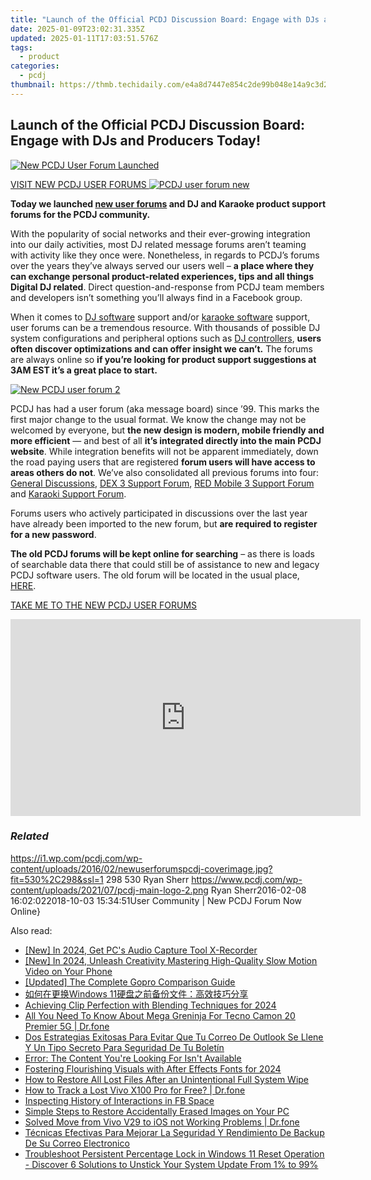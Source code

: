 ```yaml
---
title: "Launch of the Official PCDJ Discussion Board: Engage with DJs and Producers Today!"
date: 2025-01-09T23:02:31.335Z
updated: 2025-01-11T17:03:51.576Z
tags:
  - product
categories:
  - pcdj
thumbnail: https://thmb.techidaily.com/e4a8d7447e854c2de99b048e14a9c3d2b9315b35b4cc07b6ffa3d376da485f27.jpg
---
```


## Launch of the Official PCDJ Discussion Board: Engage with DJs and Producers Today!

[![New PCDJ User Forum Launched](https://i1.wp.com/pcdj.com/wp-content/uploads/2016/02/newuserforumspcdj-coverimage.jpg?resize=530%2C298&ssl=1)](https://i1.wp.com/pcdj.com/wp-content/uploads/2016/02/newuserforumspcdj-coverimage.jpg?fit=530%2C298&ssl=1 "New PCDJ User Forums")

[VISIT NEW PCDJ USER FORUMS ![PCDJ user forum new](https://i1.wp.com/pcdj.com/wp-content/uploads/2016/02/pcdj-forum-new-1.jpg?fit=300%2C300&ssl=1 "PCDJ user forum new")](https://tools.techidaily.com/pcdj/products/)

**Today we launched [new user forums](https://tools.techidaily.com/pcdj/products/) and DJ and Karaoke product support forums for the PCDJ community.**

With the popularity of social networks and their ever-growing integration into our daily activities, most DJ related message forums aren’t teaming with activity like they once were. Nonetheless, in regards to PCDJ’s forums over the years they’ve always served our users well – **a place where they can exchange personal product-related experiences, tips and all things Digital DJ related**. Direct question-and-response from PCDJ team members and developers isn’t something you’ll always find in a Facebook group.

When it comes to [DJ software](https://tools.techidaily.com/pcdj/products/) support and/or [karaoke software](https://tools.techidaily.com/pcdj/products/) support, user forums can be a tremendous resource. With thousands of possible DJ system configurations and peripheral options such as [DJ controllers](https://tools.techidaily.com/pcdj/products/), **users often discover optimizations and can offer insight we can’t.** The forums are always online so **if you’re looking for product support suggestions at 3AM EST it’s a great place to start.**

[![New PCDJ user forum 2](https://i1.wp.com/pcdj.com/wp-content/uploads/2016/02/pcdj-forum-new-2.jpg?fit=300%2C300&ssl=1 "New PCDJ user forum 2")](https://i1.wp.com/pcdj.com/wp-content/uploads/2016/02/pcdj-forum-new-2.jpg?fit=481%2C481&ssl=1)

PCDJ has had a user forum (aka message board) since ’99\. This marks the first major change to the usual format. We know the change may not be welcomed by everyone, but **the new design is modern, mobile friendly and more efficient** — and best of all **it’s integrated directly into the main PCDJ website**. While integration benefits will not be apparent immediately, down the road paying users that are registered **forum users will have access to areas others do not**. We’ve also consolidated all previous forums into four: [General Discussions](https://tools.techidaily.com/pcdj/products/), [DEX 3 Support Forum](https://tools.techidaily.com/pcdj/products/), [RED Mobile 3 Support Forum](https://tools.techidaily.com/pcdj/products/) and [Karaoki Support Forum](https://tools.techidaily.com/pcdj/products/).

Forums users who actively participated in discussions over the last year have already been imported to the new forum, but **are required to register for a new password**.

**The old PCDJ forums will be kept online for searching** – as there is loads of searchable data there that could still be of assistance to new and legacy PCDJ software users. The old forum will be located in the usual place, [HERE](https://tools.techidaily.com/pcdj/products/).

[TAKE ME TO THE NEW PCDJ USER FORUMS](https://tools.techidaily.com/pcdj/products/)

<!-- affiliate ads begin -->
<iframe width="560" height="315" src="https://www.youtube.com/embed/n-66V-LRK3Y?si=fNeB2pXCePeQli6E" title="YouTube video player" frameborder="0" allow="accelerometer; autoplay; clipboard-write; encrypted-media; gyroscope; picture-in-picture; web-share" referrerpolicy="strict-origin-when-cross-origin" allowfullscreen></iframe>
<!-- affiliate ads end -->

### _Related_

https://i1.wp.com/pcdj.com/wp-content/uploads/2016/02/newuserforumspcdj-coverimage.jpg?fit=530%2C298&ssl=1 298 530 Ryan Sherr https://www.pcdj.com/wp-content/uploads/2021/07/pcdj-main-logo-2.png Ryan Sherr2016-02-08 16:02:022018-10-03 15:34:51User Community | New PCDJ Forum Now Online}

<ins class="adsbygoogle"
     style="display:block"
     data-ad-format="autorelaxed"
     data-ad-client="ca-pub-7571918770474297"
     data-ad-slot="1223367746"></ins>

<ins class="adsbygoogle"
     style="display:block"
     data-ad-client="ca-pub-7571918770474297"
     data-ad-slot="8358498916"
     data-ad-format="auto"
     data-full-width-responsive="true"></ins>

<span class="atpl-alsoreadstyle">Also read:</span>
<div><ul>
<li><a href="https://desktop-recording.techidaily.com/new-in-2024-get-pcs-audio-capture-tool-x-recorder/"><u>[New] In 2024, Get PC's Audio Capture Tool X-Recorder</u></a></li>
<li><a href="https://article-knowledge.techidaily.com/new-in-2024-unleash-creativity-mastering-high-quality-slow-motion-video-on-your-phone/"><u>[New] In 2024, Unleash Creativity Mastering High-Quality Slow Motion Video on Your Phone</u></a></li>
<li><a href="https://fox-cloud.techidaily.com/updated-the-complete-gopro-comparison-guide/"><u>[Updated] The Complete Gopro Comparison Guide</u></a></li>
<li><a href="https://discover-bits.techidaily.com/1728470873570-windows-11/"><u>如何在更换Windows 11硬盘之前备份文件：高效技巧分享</u></a></li>
<li><a href="https://remote-screen-capture.techidaily.com/achieving-clip-perfection-with-blending-techniques-for-2024/"><u>Achieving Clip Perfection with Blending Techniques for 2024</u></a></li>
<li><a href="https://android-pokemon-go.techidaily.com/all-you-need-to-know-about-mega-greninja-for-tecno-camon-20-premier-5g-drfone-by-drfone-virtual-android/"><u>All You Need To Know About Mega Greninja For Tecno Camon 20 Premier 5G | Dr.fone</u></a></li>
<li><a href="https://discover-bits.techidaily.com/dos-estrategias-exitosas-para-evitar-que-tu-correo-de-outlook-se-llene-y-un-tipo-secreto-para-seguridad-de-tu-boletin/"><u>Dos Estrategias Exitosas Para Evitar Que Tu Correo De Outlook Se Llene Y Un Tipo Secreto Para Seguridad De Tu Boletín</u></a></li>
<li><a href="https://discover-bits.techidaily.com/error-the-content-youre-looking-for-isnt-available/"><u>Error: The Content You're Looking For Isn't Available</u></a></li>
<li><a href="https://some-knowledge.techidaily.com/fostering-flourishing-visuals-with-after-effects-fonts-for-2024/"><u>Fostering Flourishing Visuals with After Effects Fonts for 2024</u></a></li>
<li><a href="https://discover-bits.techidaily.com/how-to-restore-all-lost-files-after-an-unintentional-full-system-wipe/"><u>How to Restore All Lost Files After an Unintentional Full System Wipe</u></a></li>
<li><a href="https://android-location-track.techidaily.com/how-to-track-a-lost-vivo-x100-pro-for-free-drfone-by-drfone-virtual-android/"><u>How to Track a Lost Vivo X100 Pro for Free? | Dr.fone</u></a></li>
<li><a href="https://facebook.techidaily.com/inspecting-history-of-interactions-in-fb-space/"><u>Inspecting History of Interactions in FB Space</u></a></li>
<li><a href="https://discover-bits.techidaily.com/simple-steps-to-restore-accidentally-erased-images-on-your-pc/"><u>Simple Steps to Restore Accidentally Erased Images on Your PC</u></a></li>
<li><a href="https://android-transfer.techidaily.com/solved-move-from-vivo-v29-to-ios-not-working-problems-drfone-by-drfone-transfer-from-android-transfer-from-android/"><u>Solved Move from Vivo V29 to iOS not Working Problems | Dr.fone</u></a></li>
<li><a href="https://discover-bits.techidaily.com/tecnicas-efectivas-para-mejorar-la-seguridad-y-rendimiento-de-backup-de-su-correo-electronico/"><u>Técnicas Efectivas Para Mejorar La Seguridad Y Rendimiento De Backup De Su Correo Electronico</u></a></li>
<li><a href="https://discover-bits.techidaily.com/troubleshoot-persistent-percentage-lock-in-windows-11-reset-operation-discover-6-solutions-to-unstick-your-system-update-from-1-to-99/"><u>Troubleshoot Persistent Percentage Lock in Windows 11 Reset Operation - Discover 6 Solutions to Unstick Your System Update From 1% to 99%</u></a></li>
</ul></div>


